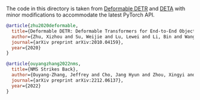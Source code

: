The code in this directory is taken from [Deformable DETR][deformable-detr] and [DETA][deta] with minor modifications to accommodate the latest PyTorch API.

[deformable-detr]: https://github.com/fundamentalvision/Deformable-DETR

[deta]: https://github.com/jozhang97/DETA

```bibtex
@article{zhu2020deformable,
  title={Deformable DETR: Deformable Transformers for End-to-End Object Detection},
  author={Zhu, Xizhou and Su, Weijie and Lu, Lewei and Li, Bin and Wang, Xiaogang and Dai, Jifeng},
  journal={arXiv preprint arXiv:2010.04159},
  year={2020}
}
```

```bibtex
@article{ouyangzhang2022nms,
  title={NMS Strikes Back},
  author={Ouyang-Zhang, Jeffrey and Cho, Jang Hyun and Zhou, Xingyi and Kr{\"a}henb{\"u}hl, Philipp},
  journal={arXiv preprint arXiv:2212.06137},
  year={2022}
}
```